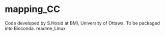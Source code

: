 # mapping_CC
Code developed by S.Hosid at BMI, University of Ottawa. To be packaged into Bioconda. 
readme_Linux
